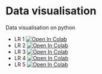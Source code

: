 # Data visualisation
Data visualisation on python 

* LR 1 [![Open In Colab](https://colab.research.google.com/assets/colab-badge.svg)](https://colab.research.google.com/github/sigord/data_visualisation/blob/main/LR1/lr1.ipynb)
* LR 2 [![Open In Colab](https://colab.research.google.com/assets/colab-badge.svg)](https://colab.research.google.com/github/sigord/data_visualisation/blob/main/LR2/lr2.ipynb)
* LR 3 [![Open In Colab](https://colab.research.google.com/assets/colab-badge.svg)](https://colab.research.google.com/github/sigord/data_visualisation/blob/main/LR3/lr3.ipynb)
* LR 4 [![Open In Colab](https://colab.research.google.com/assets/colab-badge.svg)](https://colab.research.google.com/github/sigord/data_visualisation/blob/main/LR4/lr4.ipynb)
* LR 5 [![Open In Colab](https://colab.research.google.com/assets/colab-badge.svg)](https://colab.research.google.com/github/sigord/data_visualisation/blob/main/LR5/lr5.ipynb)
